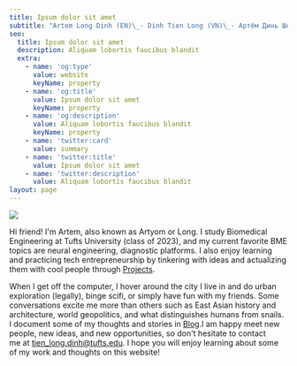 ```yaml
---
title: Ipsum dolor sit amet
subtitle: "Artem Long Dinh (EN)\_- Dinh Tien Long (VN)\_- Артём Динь Шоновичь (RU)"
seo:
  title: Ipsum dolor sit amet
  description: Aliquam lobortis faucibus blandit
  extra:
    - name: 'og:type'
      value: website
      keyName: property
    - name: 'og:title'
      value: Ipsum dolor sit amet
      keyName: property
    - name: 'og:description'
      value: Aliquam lobortis faucibus blandit
      keyName: property
    - name: 'twitter:card'
      value: summary
    - name: 'twitter:title'
      value: Ipsum dolor sit amet
    - name: 'twitter:description'
      value: Aliquam lobortis faucibus blandit
layout: page
---
```

![](/\_static/app-assets/IMG\_5668.jpg)

Hi friend! I'm Artem, also known as Artyom or Long. I study Biomedical Engineering at Tufts University (class of 2023), and my current favorite BME topics are neural engineering, diagnostic platforms. I also enjoy learning and practicing tech entrepreneurship by tinkering with ideas and actualizing them with cool people through [Projects](#).

When I get off the computer, I hover around the city I live in and do urban exploration (legally), binge scifi, or simply have fun with my friends. Some conversations excite me more than others such as East Asian history and architecture, world geopolitics, and what distinguishes humans from snails. I document some of my thoughts and stories in [Blog](#).I am happy meet new people, new ideas, and new opportunities, so don't hesitate to contact me at <tien_long.dinh@tufts.edu>. I hope you will enjoy learning about some of my work and thoughts on this website!
